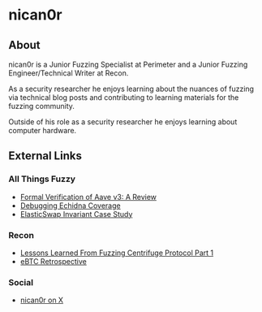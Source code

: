 # nican0r

## About
nican0r is a Junior Fuzzing Specialist at Perimeter and a Junior Fuzzing Engineer/Technical Writer at Recon. 

As a security researcher he enjoys learning about the nuances of fuzzing via technical blog posts and contributing to learning materials for the fuzzing community. 

Outside of his role as a security researcher he enjoys learning about computer hardware.  

## External Links
### All Things Fuzzy
- [Formal Verification of Aave v3: A Review](https://allthingsfuzzy.substack.com/p/formal-verification-of-aave-v3-a?r=34r2zr)
- [Debugging Echidna Coverage](https://allthingsfuzzy.substack.com/p/debugging-echidna-coverage?r=34r2zr)
- [ElasticSwap Invariant Case Study](https://allthingsfuzzy.substack.com/p/elasticswap-invariant-case-study?r=34r2zr)

### Recon
- [Lessons Learned From Fuzzing Centrifuge Protocol Part 1](https://getrecon.substack.com/p/lessons-learned-from-fuzzing-centrifuge?r=34r2zr)
- [eBTC Retrospective](https://getrecon.substack.com/p/ebtc-retrospective?r=34r2zr)

### Social
- [nican0r on X](https://x.com/nican0r)
